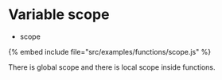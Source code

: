 # Variable scope

* scope

{% embed include file="src/examples/functions/scope.js" %}



There is global scope and there is local scope inside functions.








